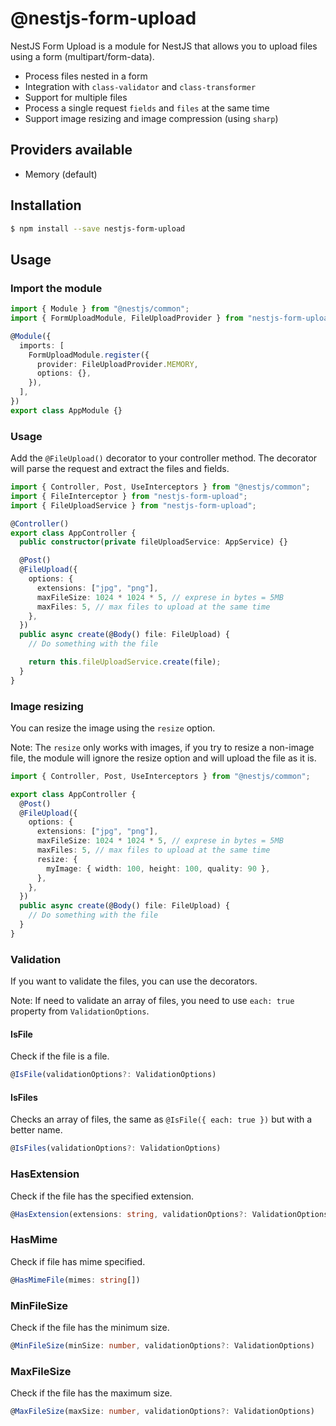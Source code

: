 # @nestjs-form-upload

NestJS Form Upload is a module for NestJS that allows you to upload files using a form (multipart/form-data).

- Process files nested in a form
- Integration with `class-validator` and `class-transformer`
- Support for multiple files
- Process a single request `fields` and `files` at the same time
- Support image resizing and image compression (using `sharp`)

## Providers available

- Memory (default)

## Installation

```bash
$ npm install --save nestjs-form-upload
```

## Usage

### Import the module

```typescript
import { Module } from "@nestjs/common";
import { FormUploadModule, FileUploadProvider } from "nestjs-form-upload";

@Module({
  imports: [
    FormUploadModule.register({
      provider: FileUploadProvider.MEMORY,
      options: {},
    }),
  ],
})
export class AppModule {}
```

### Usage

Add the `@FileUpload()` decorator to your controller method. The decorator will parse the request and extract the files and fields.

```typescript
import { Controller, Post, UseInterceptors } from "@nestjs/common";
import { FileInterceptor } from "nestjs-form-upload";
import { FileUploadService } from "nestjs-form-upload";

@Controller()
export class AppController {
  public constructor(private fileUploadService: AppService) {}

  @Post()
  @FileUpload({
    options: {
      extensions: ["jpg", "png"],
      maxFileSize: 1024 * 1024 * 5, // exprese in bytes = 5MB
      maxFiles: 5, // max files to upload at the same time
    },
  })
  public async create(@Body() file: FileUpload) {
    // Do something with the file

    return this.fileUploadService.create(file);
  }
}
```

### Image resizing

You can resize the image using the `resize` option.

Note: The `resize` only works with images, if you try to resize a non-image file, the module will ignore the resize option and will upload the file as it is.

```typescript
import { Controller, Post, UseInterceptors } from "@nestjs/common";

export class AppController {
  @Post()
  @FileUpload({
    options: {
      extensions: ["jpg", "png"],
      maxFileSize: 1024 * 1024 * 5, // exprese in bytes = 5MB
      maxFiles: 5, // max files to upload at the same time
      resize: {
        myImage: { width: 100, height: 100, quality: 90 },
      },
    },
  })
  public async create(@Body() file: FileUpload) {
    // Do something with the file
  }
}
```

### Validation

If you want to validate the files, you can use the decorators.

Note: If need to validate an array of files, you need to use `each: true` property from `ValidationOptions`.

#### IsFile

Check if the file is a file.

```typescript
@IsFile(validationOptions?: ValidationOptions)
```

#### IsFiles

Checks an array of files, the same as `@IsFile({ each: true })` but with a better name.

```typescript
@IsFiles(validationOptions?: ValidationOptions)
```

### HasExtension

Check if the file has the specified extension.

```typescript
@HasExtension(extensions: string, validationOptions?: ValidationOptions)
```

### HasMime

Check if file has mime specified.

```typescript
@HasMimeFile(mimes: string[])
```

### MinFileSize

Check if the file has the minimum size.

```typescript
@MinFileSize(minSize: number, validationOptions?: ValidationOptions)
```

### MaxFileSize

Check if the file has the maximum size.

```typescript
@MaxFileSize(maxSize: number, validationOptions?: ValidationOptions)
```
